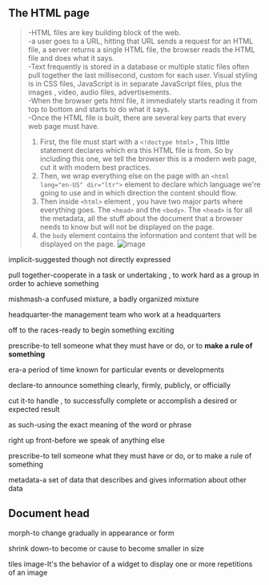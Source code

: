 ## The HTML page
>-HTML files are key building block of the web.  
-a user goes to a URL, hitting that URL sends a request for an HTML file, a server returns a single HTML file, the browser reads the HTML file and does what it says.  
-Text frequently is stored in a database or multiple static files often pull together the last millisecond, custom for each user. Visual styling is in CSS files, JavaScript is in separate JavaScript files, plus the images , video, audio files, advertisements.  
-When the browser gets html file, it immediately starts reading it from top to bottom and starts to do what it says.  
-Once the HTML file is built, there are several key parts that every web page must have.
>1. First, the file must start with a `<!doctype html>` , This little statement declares which era this HTML file is from. So by including this one, we tell the browser this is a modern web page, cut it with modern best practices.
>2. Then, we wrap everything else on the page with an `<html lang="en-US" dir="ltr">` element to declare which language we're going to use and in which direction the content should flow.
>3. Then inside `<html>` element , you have two major parts where everything goes. The `<head>` and the `<body>`. The `<head>` is for all the metadata, all the stuff about the document that a browser needs to know but will not be displayed on the page.
>4. the `body` element contains the information and content that will be displayed on the page.
![image](https://user-images.githubusercontent.com/64577273/147146582-fac40800-eaab-4e15-b1db-8cca1a198a53.png)

implicit-suggested though not directly expressed

pull together-cooperate in a task or undertaking , to work hard as a group in order to achieve something

mishmash-a confused mixture, a badly organized mixture

headquarter-the management team who work at a headquarters

off to the races-ready to begin something exciting

prescribe-to tell someone what they must have or do, or to **make a rule of something**

era-a period of time known for particular events or developments

declare-to announce something clearly, firmly, publicly, or officially

cut it-to handle , to successfully complete or accomplish a desired or expected result

as such-using the exact meaning of the word or phrase

right up front-before we speak of anything else

prescribe-to tell someone what they must have or do, or to make a rule of something

metadata-a set of data that describes and gives information about other data
## Document head
>

morph-to change gradually in appearance or form

shrink down-to become or cause to become smaller in size

tiles image-It's the behavior of a widget to display one or more repetitions of an image

